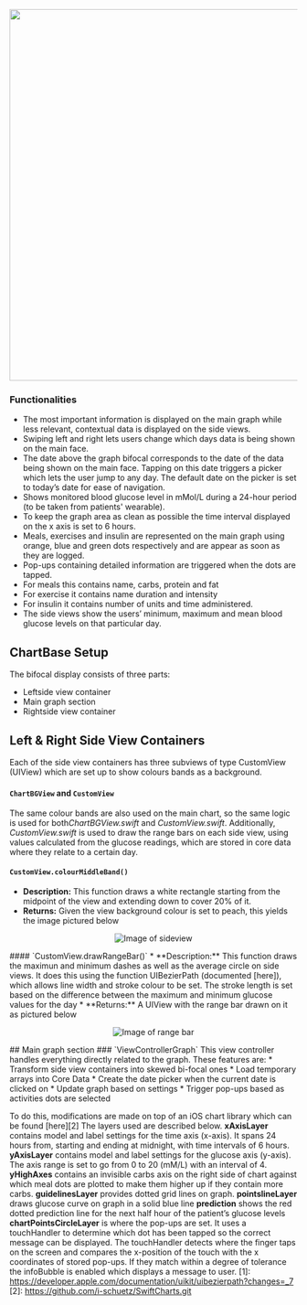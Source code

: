 <p align="center">
	<img src="https://raw.githubusercontent.com/danwells96/ARISES/master/DocFiles/img/Bifocal.png" width="650"/>
</p>

### Functionalities
* The most important information is displayed on the main graph while less relevant, contextual data is displayed on the side views. 
* Swiping left and right lets users change which days data is being shown on the main face.
* The date above the graph bifocal corresponds to the date of the data being shown on the main face. Tapping on this date triggers a picker which lets the user jump to any day. The default date on the picker is set to today’s date for ease of navigation.
 * Shows monitored blood glucose level in mMol/L during a 24-hour period (to be taken from patients' wearable).
  * To keep the graph area as clean as possible the time interval displayed on the x axis is set to 6 hours.
  * Meals, exercises and insulin are represented on the main graph using orange, blue and green dots respectively and are appear as soon as they are logged.   
  * Pop-ups containing detailed information are triggered when the dots are tapped.
* For meals this contains name, carbs, protein and fat
* For exercise it contains name duration and intensity 
* For insulin it contains number of units and time administered.
* The side views show the users’ minimum, maximum and mean blood glucose levels on that particular day.
## ChartBase Setup
The bifocal display consists of three parts: 
  * Leftside view container
  * Main graph section
  * Rightside view container

## Left & Right Side View Containers
Each of the side view containers has three subviews of type CustomView (UIView) which are set up to show colours bands as a background. 
#### `ChartBGView` and `CustomView`
The same colour bands are also used on the main chart, so the same logic is used for both*ChartBGView.swift* and *CustomView.swift*. Additionally, *CustomView.swift* is used to draw the range bars on each side view, using values calculated from the glucose readings, which are stored in core data where they relate to a certain day.
#### `CustomView.colourMiddleBand()`
* **Description:**
This function draws a white rectangle starting from the midpoint of the view and extending down to cover 20% of it. 
* **Returns:**
Given the view background colour is set to peach, this yields the image pictured below

<p align="center">
	<img src="https://raw.githubusercontent.com/danwells96/ARISES/master/DocFiles/img/sideview.png" alt="Image of sideview"/>
</p>
#### `CustomView.drawRangeBar()`
* **Description:**
This function draws the maximun and minimum dashes as well as the average circle on side views. It does this using the function UIBezierPath (documented [here]), which allows line width and stroke colour to be set. The stroke length is set based on the difference between the maximum and minimum glucose values for the day
* **Returns:** A UIView with the range bar drawn on it as pictured below
<p align="center">
	<img src="https://raw.githubusercontent.com/danwells96/ARISES/master/DocFiles/img/rangeBar.png" alt="Image of range bar"/>
</p>
## Main graph section
### `ViewControllerGraph`
This view controller handles everything directly related to the graph. These features are:
* Transform side view containers into skewed bi-focal ones 
* Load temporary arrays into Core Data
* Create the date picker when the current date is clicked on  
* Update graph based on settings  
* Trigger pop-ups based as activities dots are selected

To do this, modifications are made on top of an iOS chart library which can be found [here][2]
The layers used are described below.
**xAxisLayer** contains model and label settings for the time axis (x-axis). It spans 24 hours from, starting and ending at midnight, with time intervals of 6 hours.
**yAxisLayer** contains model and label settings for the glucose axis (y-axis). The axis range is set to go from 0 to 20 (mM/L) with an interval of 4. 
**yHighAxes** contains an invisible carbs axis on the right side of chart against which meal dots are plotted to make them higher up if they contain more carbs.
**guidelinesLayer** provides dotted grid lines on graph.
**pointslineLayer** draws glucose curve on graph in a solid blue line
**prediction** shows the red dotted prediction line for the next half hour of the patient’s glucose levels
**chartPointsCircleLayer** is where the pop-ups are set. It uses a touchHandler to determine which dot has been tapped so the correct message can be displayed. The touchHandler detects where the finger taps on the screen and compares the x-position of the touch with the x coordinates of stored pop-ups. If they match within a degree of tolerance the infoBubble is enabled which displays a message to user.
[1]: https://developer.apple.com/documentation/uikit/uibezierpath?changes=_7
[2]: https://github.com/i-schuetz/SwiftCharts.git

